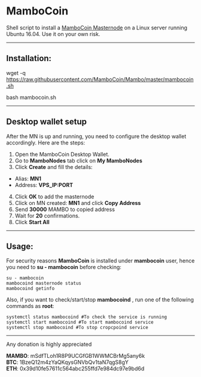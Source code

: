 # MamboCoin
Shell script to install a [MamboCoin Masternode](http://mambocoin.com) on a Linux server running Ubuntu 16.04. Use it on your own risk.  

***
## Installation:  

wget -q https://raw.githubusercontent.com/MamboCoin/Mambo/master/mambocoin.sh

bash mambocoin.sh
***

## Desktop wallet setup  

After the MN is up and running, you need to configure the desktop wallet accordingly. Here are the steps:  
1. Open the MamboCoin Desktop Wallet.  
2. Go to **MamboNodes** tab click on **My MamboNodes**
3. Click **Create** and fill the details:  
* Alias: **MN1**  
* Address: **VPS_IP:PORT**  
4. Click **OK** to add the masternode
5. Click on MN created: **MN1** and click **Copy Address** 
6. Send **30000** MAMBO to copied address
7. Wait for **20** confirmations.
8. Click **Start All** 

***

## Usage:  

For security reasons **MamboCoin** is installed under **mambocoin** user, hence you need to **su - mambocoin** before checking:    

```
su - mambocoin
mambocoind masternode status
mambocoind getinfo
```  
Also, if you want to check/start/stop **mambocoind** , run one of the following commands as **root**:
```
systemctl status mambocoind #To check the service is running  
systemctl start mambocoind #To start mambocoind service  
systemctl stop mambocoind #To stop cropcpoind service  
```


***

  
Any donation is highly appreciated  

**MAMBO**: mSdfTLoh1R8P9UCGfGB1WWMCBrMg5any6k   
**BTC**: 1BzeQ12m4zYaQKqysGNVbQv1taN7qgS8gY  
**ETH**: 0x39d10fe57611c564abc255ffd7e984dc97e9bd6d  

